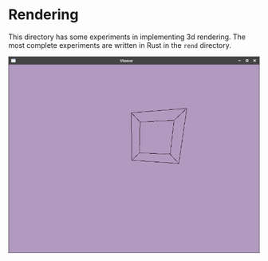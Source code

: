 # Rendering

This directory has some experiments in implementing 3d rendering. The most complete experiments are written in Rust in the `rend` directory.

![Demo Image](demo.png)
